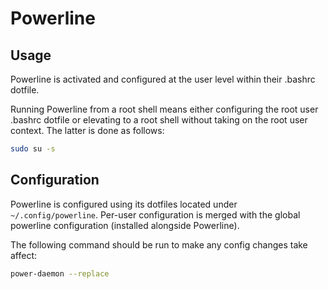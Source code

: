 # Powerline

## Usage

Powerline is activated and configured at the user level within their .bashrc dotfile.

Running Powerline from a root shell means either configuring the root user .bashrc dotfile or elevating to a root shell without taking on the root user context. The latter is done as follows:

```sh
sudo su -s
```

## Configuration

Powerline is configured using its dotfiles located under `~/.config/powerline`. Per-user configuration is merged with the global powerline configuration (installed alongside Powerline).

The following command should be run to make any config changes take affect:

```sh
power-daemon --replace
```
